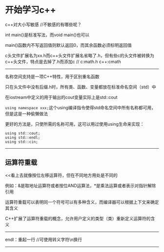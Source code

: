 # 开始学习c++

c++对大小写敏感																																	//不敏感的有哪些呢？

int main()是标准写法，而void main()也可以

main()函数内不写返回值则默认返回0，而其余函数必须标明返回值

c头文件扩展名为xx.h而c++头文件扩展名省略了.h，但有些c的头文件被转换为c++头文件，特点是去掉了.h而添加c  //       c:math.h    c++:cmath

---

名称空间支持是一项C++特性，用于区别重名函数

只在头文件中没有后缀.h时，所有类、函数、变量都放在标准命名空间（std）中

在iostream中定义的用于输出的cout变量实际上是std::cout

`using namespace xxx;`这个using编译指令使得std命名空间中所有名称都可用，但是这是一种偷懒做法

更好的方法是，只使所需的名称可用，这可以用过使用using生命来实现：

```
using std::cout;
using std::endl;
using std::cin;
```

---

## 运算符重载

<<看上去就像按位左移运算符，但在不同地方用处是不同的

例如：&是取地址运算符或者按位AND运算法，*是乘法运算或者表示对指针解除引用

运算符重载可以表明同一个符号可以有多种含义，而编译器可以根据上下文来确定其含义

C++扩展了运算符重载的概念，允许用户定义的类型（类）重新定义运算符的含义

---

endl：重起一行   //可使用转义字符\n换行

---
